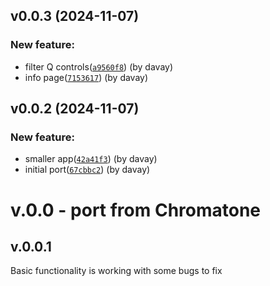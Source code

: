 ## v0.0.3 (2024-11-07)

### New feature:

- filter Q controls([`a9560f8`](https://github.com/chromatone/drone/commit/a9560f832199b7b6a2a69a0056e4a8c57a7638e5)) (by davay)
- info page([`7153617`](https://github.com/chromatone/drone/commit/7153617356c3d79353590a3a53105244de38691b)) (by davay)

## v0.0.2 (2024-11-07)

### New feature:

- smaller app([`42a41f3`](https://github.com/chromatone/drone/commit/42a41f34ddbbec6cdf86751363dc47584b31f944)) (by davay)
- initial port([`67cbbc2`](https://github.com/chromatone/drone/commit/67cbbc2c648dfbfcb86fee32d7cb1247027419aa)) (by davay)


# v.0.0 - port from Chromatone

## v.0.0.1

Basic functionality is working with some bugs to fix